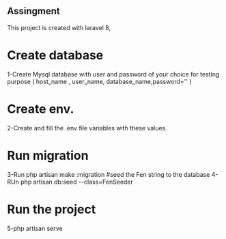 ## Assingment
 This project is  created with laravel 8,
# Create database 
1-Create  Mysql database  with user and password of your choice for testing purpose (  host_name , user_name, database_name,password='' ) 
# Create env.
2-Create and fill the .env file variables with these values.
# Run migration
3-Run php  artisan make :migration
#seed the Fen string to the database
4-RUn php artisan db:seed --class=FenSeeder

# Run the project
5-php artisan serve

 
